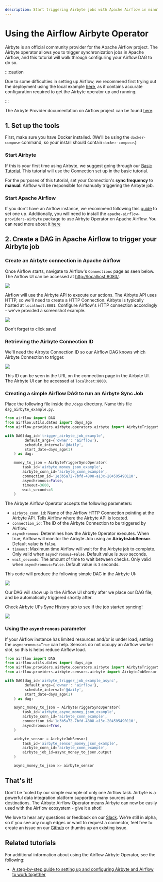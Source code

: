 ```yaml
---
description: Start triggering Airbyte jobs with Apache Airflow in minutes
---
```


# Using the Airflow Airbyte Operator

Airbyte is an official community provider for the Apache Airflow project. The Airbyte operator allows you to trigger synchronization jobs in Apache Airflow, and this tutorial will walk through configuring your Airflow DAG to do so.

:::caution

Due to some difficulties in setting up Airflow, we recommend first trying out the deployment using the local example [here](https://github.com/airbytehq/airbyte/tree/master/resources/examples/airflow), as it contains accurate configuration required to get the Airbyte operator up and running.

:::

The Airbyte Provider documentation on Airflow project can be found [here](https://airflow.apache.org/docs/apache-airflow-providers-airbyte/stable/index.html).

## 1. Set up the tools

First, make sure you have Docker installed. \(We'll be using the `docker-compose` command, so your install should contain `docker-compose`.\)

### **Start Airbyte**

If this is your first time using Airbyte, we suggest going through our [Basic Tutorial](https://github.com/airbytehq/airbyte/tree/e378d40236b6a34e1c1cb481c8952735ec687d88/docs/quickstart/getting-started.md). This tutorial will use the Connection set up in the basic tutorial.

For the purposes of this tutorial, set your Connection's **sync frequency** to **manual**. Airflow will be responsible for manually triggering the Airbyte job.

### **Start Apache Airflow**

If you don't have an Airflow instance, we recommend following this [guide](https://airflow.apache.org/docs/apache-airflow/stable/start/docker.html) to set one up. Additionally, you will need to install the `apache-airflow-providers-airbyte` package to use Airbyte Operator on Apache Airflow. You can read more about it [here](https://airflow.apache.org/docs/apache-airflow-providers-airbyte/stable/index.html)

## 2. Create a DAG in Apache Airflow to trigger your Airbyte job

### Create an Airbyte connection in Apache Airflow

Once Airflow starts, navigate to Airflow's `Connections` page as seen below. The Airflow UI can be accessed at [http://localhost:8080/](http://localhost:8080/).

![](../.gitbook/assets/airflow_create_connection.png)

Airflow will use the Airbyte API to execute our actions. The Airbyte API uses HTTP, so we'll need to create a HTTP Connection. Airbyte is typically hosted at `localhost:8001`. Configure Airflow's HTTP connection accordingly - we've provided a screenshot example.

![](../.gitbook/assets/airflow_edit_connection.png)

Don't forget to click save!

### Retrieving the Airbyte Connection ID

We'll need the Airbyte Connection ID so our Airflow DAG knows which Airbyte Connection to trigger.

![](../.gitbook/assets/airflow_airbyte_connection.png)

This ID can be seen in the URL on the connection page in the Airbyte UI. The Airbyte UI can be accessed at `localhost:8000`.

### Creating a simple Airflow DAG to run an Airbyte Sync Job

Place the following file inside the `/dags` directory. Name this file `dag_airbyte_example.py`.

```python
from airflow import DAG
from airflow.utils.dates import days_ago
from airflow.providers.airbyte.operators.airbyte import AirbyteTriggerSyncOperator

with DAG(dag_id='trigger_airbyte_job_example',
         default_args={'owner': 'airflow'},
         schedule_interval='@daily',
         start_date=days_ago(1)
    ) as dag:

    money_to_json = AirbyteTriggerSyncOperator(
        task_id='airbyte_money_json_example',
        airbyte_conn_id='airbyte_conn_example',
        connection_id='1e3b5a72-7bfd-4808-a13c-204505490110',
        asynchronous=False,
        timeout=3600,
        wait_seconds=3
    )
```

The Airbyte Airflow Operator accepts the following parameters:

* `airbyte_conn_id`: Name of the Airflow HTTP Connection pointing at the Airbyte API. Tells Airflow where the Airbyte API is located.
* `connection_id`: The ID of the Airbyte Connection to be triggered by Airflow.
* `asynchronous`: Determines how the Airbyte Operator executes. When true, Airflow will monitor the Airbyte Job using an **AirbyteJobSensor**. Default value is `false`.
* `timeout`: Maximum time Airflow will wait for the Airbyte job to complete. Only valid when `asynchronous=False`. Default value is `3600` seconds.
* `wait_seconds`: The amount of time to wait between checks. Only valid when `asynchronous=False`. Default value is `3` seconds.

This code will produce the following simple DAG in the Airbyte UI:

![](../.gitbook/assets/airflow_airbyte_dag.png)

Our DAG will show up in the Airflow UI shortly after we place our DAG file, and be automatically triggered shortly after.

Check Airbyte UI's Sync History tab to see if the job started syncing!

![](../.gitbook/assets/airflow_airbyte_trigger_job.png)

### Using the `asynchronous` parameter

If your Airflow instance has limited resources and/or is under load, setting the `asynchronous=True` can help. Sensors do not occupy an Airflow worker slot, so this is helps reduce Airflow load.

```python
from airflow import DAG
from airflow.utils.dates import days_ago
from airflow.providers.airbyte.operators.airbyte import AirbyteTriggerSyncOperator
from airflow.providers.airbyte.sensors.airbyte import AirbyteJobSensor 

with DAG(dag_id='airbyte_trigger_job_example_async',
         default_args={'owner': 'airflow'},
         schedule_interval='@daily',
         start_date=days_ago(1)
    ) as dag:

    async_money_to_json = AirbyteTriggerSyncOperator(
        task_id='airbyte_async_money_json_example',
        airbyte_conn_id='airbyte_conn_example',
        connection_id='1e3b5a72-7bfd-4808-a13c-204505490110',
        asynchronous=True,
    )

    airbyte_sensor = AirbyteJobSensor(
        task_id='airbyte_sensor_money_json_example',
        airbyte_conn_id='airbyte_conn_example',
        airbyte_job_id=async_money_to_json.output
    )

    async_money_to_json >> airbyte_sensor
```

## That's it!

Don't be fooled by our simple example of only one Airflow task. Airbyte is a powerful data integration platform supporting many sources and destinations. The Airbyte Airflow Operator means Airbyte can now be easily used with the Airflow ecosystem - give it a shot!

We love to hear any questions or feedback on our [Slack](https://slack.airbyte.io/). We're still in alpha, so if you see any rough edges or want to request a connector, feel free to create an issue on our [Github](https://github.com/airbytehq/airbyte) or thumbs up an existing issue.

## Related tutorials
For additional information about using the Airflow Airbyte Operator, see the following:

- [A step-by-step guide to setting up and configuring Airbyte and Airflow to work together](https://airbyte.com/tutorials/how-to-use-airflow-and-airbyte-together)
